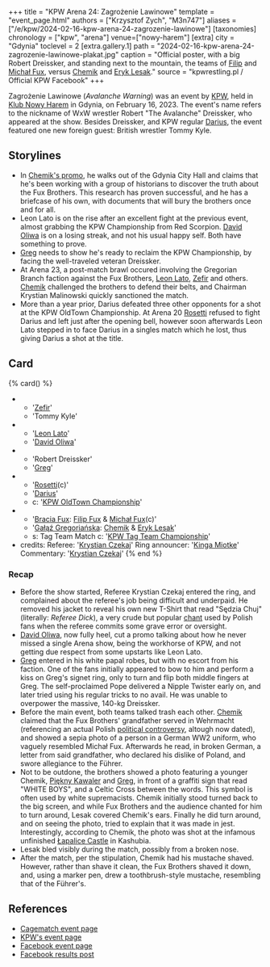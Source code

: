 +++
title = "KPW Arena 24: Zagrożenie Lawinowe"
template = "event_page.html"
authors = ["Krzysztof Zych", "M3n747"]
aliases = ["/e/kpw/2024-02-16-kpw-arena-24-zagrozenie-lawinowe"]
[taxonomies]
chronology = ["kpw", "arena"]
venue=["nowy-harem"]
[extra]
city = "Gdynia"
toclevel = 2
[extra.gallery.1]
path = "2024-02-16-kpw-arena-24-zagrozenie-lawinowe-plakat.jpg"
caption = "Official poster, with a big Robert Dreissker, and standing next to the mountain, the teams of [Filip](@/w/filip-fux.md) and [Michał Fux](@/w/michal-fux.md), versus [Chemik](@/w/chemik.md) and [Eryk Lesak](@/w/eryk-lesak.md)."
source = "kpwrestling.pl / Official KPW Facebook"
+++

Zagrożenie Lawinowe (_Avalanche Warning_) was an event by [KPW](@/o/kpw.md), held in [Klub Nowy Harem](@/v/atlantic-nh-gdynia.md) in Gdynia, on February 16, 2023.
The event's name refers to the nickname of WxW wrestler Robert "The Avalanche" Dreissker, who appeared at the show. Besides Dreissker, and KPW regular [Darius](@/w/darius.md), the event featured one new foreign guest: British wrestler Tommy Kyle.

## Storylines

* In [Chemik's promo][chemik-promo], he walks out of the Gdynia City Hall and claims that he's been working with a group of historians to discover the truth about the Fux Brothers. This research has proven successful, and he has a briefcase of his own, with documents that will bury the brothers once and for all.
* Leon Lato is on the rise after an excellent fight at the previous event, almost grabbing the KPW Championship from Red Scorpion. [David Oliwa](@/w/david-oliwa.md) is on a losing streak, and not his usual happy self. Both have something to prove.
* [Greg](@/w/greg.md) needs to show he's ready to reclaim the KPW Championship, by facing the well-traveled veteran Dreissker.
* At Arena 23, a post-match brawl occured involving the Gregorian Branch faction against the Fux Brothers, [Leon Lato](@/w/leon-lato.md), [Zefir](@/w/zefir.md) and others. [Chemik](@/w/chemik.md) challenged the brothers to defend their belts, and Chairman Krystian Malinowski quickly sanctioned the match.
* More than a year prior, Darius defeated three other opponents for a shot at the KPW OldTown Championship. At Arena 20 [Rosetti](@/w/rosetti.md) refused to fight Darius and left just after the opening bell, however soon afterwards Leon Lato stepped in to face Darius in a singles match which he lost, thus giving Darius a shot at the title.

## Card

{% card() %}
- - '[Zefir](@/w/zefir.md)'
  - 'Tommy Kyle'
- - '[Leon Lato](@/w/leon-lato.md)'
  - '[David Oliwa](@/w/david-oliwa.md)'
- - 'Robert Dreissker'
  - '[Greg](@/w/greg.md)'
- - '[Rosetti](@/w/rosetti.md)(c)'
  - '[Darius](@/w/darius.md)'
  - c: '[KPW OldTown Championship](@/c/kpw-old-town-championship.md)'
- - '[Bracia Fux](@/tt/bracia-fux.md): [Filip Fux](@/w/filip-fux.md) & [Michał Fux](@/w/michal-fux.md)(c)'
  - '[Gałąź Gregoriańska](@/tt/galaz-gregorianska.md): [Chemik](@/w/chemik.md) & [Eryk Lesak](@/w/eryk-lesak.md)'
  - s: Tag Team Match
    c: '[KPW Tag Team Championship](@/c/kpw-tag-team-championship.md)'
- credits:
    Referee: '[Krystian Czekaj](@/w/krystian-czekaj.md)'
    Ring announcer: '[Kinga Miotke](@/w/kinga-miotke.md)'
    Commentary: '[Krystian Czekaj](@/w/krystian-czekaj.md)'
{% end %}

### Recap

* Before the show started, Referee Krystian Czekaj entered the ring, and complained about the referee's job being difficult and underpaid. He removed his jacket to reveal his own new T-Shirt that read "Sędzia Chuj" (literally: _Referee Dick_), a very crude but popular [chant](@/a/polish-wrestling-chants.md) used by Polish fans when the referee commits some grave error or oversight.
* [David Oliwa](@/w/david-oliwa.md), now fully heel, cut a promo talking about how he never missed a single Arena show, being the workhorse of KPW, and not getting due respect from some upstarts like Leon Lato.
* [Greg](@/w/greg.md) entered in his white papal robes, but with no escort from his faction. One of the fans initially appeared to bow to him and perform a kiss on Greg's signet ring, only to turn and flip both middle fingers at Greg. The self-proclaimed Pope delivered a Nipple Twister early on, and later tried using his regular tricks to no avail. He was unable to overpower the massive, 140-kg Dreissker.
* Before the main event, both teams talked trash each other. [Chemik](@/w/chemik.md) claimed that the Fux Brothers' grandfather served in Wehrmacht (referencing an actual Polish [political controversy][jozef-tusk], altough now dated), and showed a sepia photo of a person in a German WW2 uniform, who vaguely resembled Michał Fux. Afterwards he read, in broken German, a letter from said grandfather, who declared his dislike of Poland, and swore allegiance to the Führer.
* Not to be outdone, the brothers showed a photo featuring a younger Chemik, [Piękny Kawaler](@/w/piekny-kawaler.md) and [Greg](@/w/greg.md), in front of a graffiti sign that read "WHITE BOYS", and a Celtic Cross between the words. This symbol is often used by white supremacists. Chemik initially stood turned back to the big screen, and while Fux Brothers and the audience chanted for him to turn around, Lesak covered Chemik's ears. Finally he did turn around, and on seeing the photo, tried to explain that it was made in jest. Interestingly, according to Chemik, the photo was shot at the infamous unfinished [Łapalice Castle][castle-atlasobscura] in Kashubia.
* Lesak bled visibly during the match, possibly from a broken nose.
* After the match, per the stipulation, Chemik had his mustache shaved. However, rather than shave it clean, the Fux Brothers shaved it down, and, using a marker pen, drew a toothbrush-style mustache, resembling that of the Führer's.

## References

* [Cagematch event page](https://www.cagematch.net/?id=1&nr=386714)
* [KPW's event page](https://kpwrestling.pl/events/kpw-arena-24/)
* [Facebook event page](https://www.facebook.com/events/1534607143966408)
* [Facebook results post](https://www.facebook.com/kpwrestling/posts/pfbid0ZkugmbnioRv6wGJfMuscHKjE7KUiPxe76oXmPZLJCq2QsKnJHG4NKaerQjAe4nRsl)

[chemik-promo]: https://www.youtube.com/watch?v=8vO_52VRL74
[castle-wiki]: https://commons.wikimedia.org/wiki/File:Castle_in_%C5%81apalice_-_panoramio_(1).jpg
[castle-atlasobscura]: https://www.atlasobscura.com/places/lapalice-castle
[jozef-tusk]: https://en.wikipedia.org/wiki/Józef_Tusk
